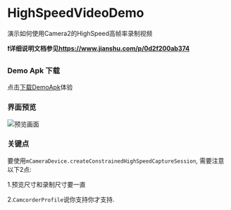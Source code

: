# HighSpeedVideoDemo
演示如何使用Camera2的HighSpeed高帧率录制视频

**❗详细说明文档参见<https://www.jianshu.com/p/0d2f200ab374>**

### Demo Apk 下载

点击[下载DemoApk](https://github.com/ZhengShang/HighSpeedVideoDemo/raw/master/demo.apk)体验

### 界面预览

![预览画面](https://upload-images.jianshu.io/upload_images/1871862-eaa996a9bb5fd93d.png?imageMogr2/auto-orient/strip%7CimageView2/2/w/1240)

### 关键点

要使用`mCameraDevice.createConstrainedHighSpeedCaptureSession`, 需要注意以下2点:

1.预览尺寸和录制尺寸要一直

2.`CamcorderProfile`说你支持你才支持.